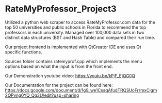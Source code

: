 # RateMyProfessor_Project3
Utilized a python web scraper to access RateMyProfessor.com data for the top 50 universities and public schools in Florida to recommend the top professors in each university. Managed over 100,000 data sets in two distinct data structures (BST and Hash Table) and compared their run time.

Our project frontend is implemented with QtCreator IDE and uses Qt specific functions. 

Sources folder contains ratemyprof.cpp which implements the menu options based on what the input is from the front end. 

Our Demonstration youtube video: https://youtu.be/kPjF_EjQG0Q

Our Documentation for the project can be found here: https://docs.google.com/document/d/1g9_we1CssqAfudTRQSUoFrrmxCigm2QPvng0YQ_Qq3U/edit?usp=sharing
